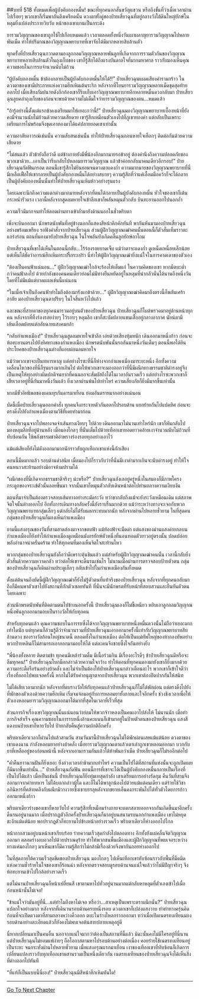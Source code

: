 ##บทที่ 518 ทั้งหมดเพื่อผู้บังคับกองหมื่น!
ขณะที่ทุกคนอกสั่นขวัญแขวน หรือถึงขั้นที่ว่าเมื่อเวลาผ่านไปเรื่อยๆ พวกเขาก็เริ่มพากันตึงเครียดนั้น ดวงตาทั้งคู่ของป๋ายเสี่ยวฉุนที่อยู่กลางวังใต้ดินใหญ่ยักษ์ในหลุมยิ่งเปล่งประกายวิบวับ หน้าของเขาบานเป็นกระด้ง

ยารวมวิญญาณของเขาถูกใช้ไปเกือบหมดแล้ว เวลาตลอดทั้งหนึ่งวันเผาผลาญยารวมวิญญาณไปหลายพันเม็ด ทำให้ปริมาณของวิญญาณพยาบาทที่เขาจับได้มีมากหลายสิบล้านตัว

ทุกครั้งที่ป๋ายเสี่ยวฉุนกวาดตามองลูกกลมวิญญาณหลายพันลูกที่เกิดจากการรวมตัวกันของวิญญาณพยาบาทหลายสิบล้านตัวในถุงเก็บของ เขาก็รู้สึกได้ถึงแรงบันดาลใจที่มากมหาศาล ราวกับมองเห็นคุณความชอบในการรบจำนวนนับไม่ถ้วน

“ผู้บังคับกองหมื่น ข้าต้องกลายเป็นผู้บังคับกองหมื่นให้ได้!!” ป๋ายเสี่ยวฉุนแผดเสียงคำรามกร้าว ในดวงตาของเขามีประกายแห่งความฮึกเหิมเต้นระริก หลังจากที่โยนยารวมวิญญาณหลายเม็ดชุดสุดท้ายออกไป เมื่อเสียงกัมปนาทดังกึกก้องเขาก็รีบเก็บเอาวิญญาณพยาบาทอีกหลายหมื่นดวงกลับมา ป๋ายเสี่ยวฉุนลูบคลำถุงเก็บของก่อนจะพบด้วยความไม่เต็มใจว่ายารวมวิญญาณของตน...หมดแล้ว

“ถ้ารู้อย่างนี้ตั้งแต่แรกข้าคงเตรียมมาให้เยอะกว่านี้!” ป๋ายเสี่ยวฉุนมองวิญญาณพยาบาทเบื้องหน้าที่ยังคงมีจำนวนนับไม่ถ้วนด้วยความเสียดาย เขารู้สึกเหมือนตัวเองไปที่ภูเขาทองคำ แต่กลับเป็นเพราะเตรียมการไม่พร้อมจึงขุดเอาทองมาได้แค่ปลายยอดเขาเท่านั้น

ความอาลัยอาวรณ์เช่นนั้น ความสับสนเช่นนั้น ทำให้ป๋ายเสี่ยวฉุนถอนหายใจเฮือกๆ ติดต่อกันด้วยความเสียดาย

“ไม่สนแล้ว ตัวข้ายังถือว่าดี แต่ข้างกายยังมีพี่น้องอีกมากมายรอข้าอยู่ ต้องคำนึงถึงความปลอดภัยของพวกเขาด้วย...เอาเป็นว่ารีบกลับไปหลอมยารวมวิญญาณ แล้วข้าค่อยกลับมาคนเดียวอีกรอบ!” ป๋ายเสี่ยวฉุนกัดฟันกรอด ตอนนี้เขารู้สึกไม่ยินยอมจนดวงตาแดงก่ำ ความมากมายของวิญญาณพยาบาทที่นี่มีเหลือเฟือให้เขากลายเป็นผู้บังคับกองหมื่นได้อย่างสบายๆ ความรู้สึกที่ว่าแค่เอื้อมมือคว้าก็จะได้กลายเป็นผู้บังคับกองหมื่นนั้นทำให้ป๋ายเสี่ยวฉุนเหิมห้าวอย่างรุนแรง

โดยเฉพาะนึกถึงความแตกต่างมากมายหลังจากที่ตนได้กลายเป็นผู้บังคับกองหมื่น หัวใจของเขาก็เต้นกระหน่ำรัวแรง เวลานี้หลังจากสูดลมหายใจเข้าลึกเขาก็พลันหมุนตัวกลับ บินทะยานออกไปนอกถ้ำ

ความเร็วมีมากจนทำให้ลอดผ่านทางเข้าถ้ำมายังด้านนอกในชั่วพริบตา

เพิ่งจะบินออกมา นักพรตนับพันที่อยู่ข้างนอกก็แสดงสีหน้าคึกคักทันที พากันหันมามองป๋ายเสี่ยวฉุนอย่างพร้อมเพรียง รอฟังคำสั่งจากป๋ายเสี่ยวฉุน ส่วนผู้ฝึกวิญญาณเฒ่าคนนั้นตอนนี้ก็ตัวสั่นเทิ้มราวตะแกร่งร่อน ตอนที่มองมายังป๋ายเสี่ยวฉุน ในใจพลันบังเกิดคลื่นลูกยักษ์ถาโถม

ป๋ายเสี่ยวฉุนที่เขาได้เห็นในตอนนี้กลับ...ไร้ร่องรอยบาดเจ็บ แม้ว่าตาจะแดงก่ำ ดูเหน็ดเหนื่อยเล็กน้อย แต่เห็นได้ชัดว่าอารณ์ฮึกเหิมกระปรี้กระเปร่า นี่ทำให้ผู้ฝึกวิญญาณเฒ่ายิ่งแน่ใจในการคาดเดาของตัวเอง

“ต้องเป็นคนฟ้าแน่นอน...” ผู้ฝึกวิญญาณเฒ่าใกล้จะร้องไห้เต็มแก่ ในความคิดของเขา หากมีตบะต่ำกว่าคนฟ้าลงไป ด้วยกำลังของคนคนเดียวย่อมไม่มีทางยืนหยัดอยู่ในหลุมที่น่ากลัวนั่นได้นานถึงหนึ่งวันโดยที่ไม่มีแม้แต่บาดแผลเช่นนี้แน่นอน

“ในเมื่อเจ้าเป็นถึงคนฟ้าทำไมถึงต้องมารังแกข้าด้วย...” ผู้ฝึกวิญญาณเฒ่าคิดมาถึงตรงนี้ก็พลันเศร้าอาลัย มองป๋ายเสี่ยวฉุนตาปริบๆ ในใจสิ้นหวังไปแล้ว

และขณะที่สายตาของทุกคนมารวมอยู่บนตัวของป๋ายเสี่ยวฉุน ป๋ายเสี่ยวฉุนก็โผล่พรวดมาอยู่ด้านหน้าทุกคน หลังจากที่ทิ้งร่องรอยง่ายๆ ไว้รอบๆ หลุมลึก เขาก็สะบัดปลายแขนเสื้ออยู่กลางอากาศ นัยน์ตามีเส้นเลือดฝอยแต่กลับฉายแสงคมกล้า

“กลับกำแพงเมือง!” ป๋ายเสี่ยวฉุนสูดลมหายใจเข้าลึก เอ่ยด้วยเสียงทุ้มหนัก เดินออกมาหนึ่งก้าว ก่อนจะห้อทะยานตรงไปยังทิศทางของกำแพงเมือง นักพรตนับพันนั้นรอกันมาหนึ่งวันเต็มๆ ตอนนี้พอได้ยินประโยคของป๋ายเสี่ยวฉุนต่างก็แอบผ่อนลมหายใจ

แม้ว่าพวกเขาจะเป็นทหารหาญ แต่อย่างไรซะที่นี่ก็ห่างจากกำแพงเมืองมาระยะหนึ่ง อีกทั้งความเคลื่อนไหวของที่นี่ก็รุนแรงมากเกินไป ต่อให้พวกเขาจะมองออกว่าที่นี่มีผนึกทางธรรมชาติดำรงอยู่จึงเป็นเหตุให้ทุกอย่างผิดปกติจนยากที่คนนอกจะสัมผัสถึงได้ในเวลาอันรวดเร็ว แต่อย่างไรซะพวกเขาก็เสียเวลาอยู่ที่นี่กันมาหนึ่งวันแล้ว ยิ่งเวลาผ่านพ้นไปเท่าไหร่ ความเสี่ยงภัยก็ยิ่งมีมากขึ้นเท่านั้น

หากมีขั้วอิทธิพลของแดนทุรกันดารมาเยือน ย่อมอันตรายมากอย่างแน่นอน

บัดนี้เมื่อป๋ายเสี่ยวฉุนออกคำสั่ง ทุกคนจึงกระจายตัวกันออกไปรอบด้าน แยกย้ายกันไปแปดทิศ ก่อนจะตรงดิ่งไปยังกำแพงเมืองตามวิธีที่เคยทำมาก่อน

ป๋ายเสี่ยวฉุนจากไปพลางจดจำเส้นทางเงียบๆ ไปด้วย เดินออกมาไม่นานเท่าไหร่นัก เขาก็หันกลับไปมองหลุมลึกที่อยู่ด้านหลัง เมื่อมองไกลๆ ที่นั่นเต็มไปด้วยเทือกเขาทอดยาวคล้ายเงาจำนวนนับไม่ถ้วนที่ทับซ้อนกัน ใช้พลังธรรมชาติอำพรางร่องรอยทุกอย่างเอาไว้

แม้แต่เสียงก็ยังไม่ดังออกมามากนักราวกับถูกเทือกเขาแห่งนี้กักเสียง

ตอนนี้มืดมากแล้ว รอบด้านดำสนิท เมื่อมองไปก็ราวกับว่าที่นั่นมีเงาดำมากเกินจะนับดำรงอยู่ ทำให้ใจคนหนาวสะท้านอย่างมิอาจห้ามปรามได้

“ผนึกของที่นี่เกิดจากธรรมชาติจริงๆ น่ะหรือ?” ป๋ายเสี่ยวฉุนลังเลอยู่ครู่หนึ่งในสมองก็มีภาพโครงกระดูกของจระเข้ตัวนั้นลอยขึ้นมา จากนั้นเขาก็หมุนตัวกลับเดินหน้าต่อไปท่ามกลางความเงียบงัน

ตอนที่มาจำเป็นต้องตรวจสอบเส้นทางอย่างระมัดระวัง ทว่าขากลับถึงแม้จะยังระวังเหมือนเดิม แต่สภาพจิตใจนั้นต่างออกไป อีกทั้งการเดินทางกลับครั้งนี้ยังราบรื่นมากด้วย แม้ว่าระหว่างทางจะเจอกับพวกวิญญาณพยาบาทกลุ่มเล็กๆ แต่กลับไม่ได้รับผลกระทบมากนัก หลังจากผ่านไปหลายชั่วยาม ในที่สุดคนกลุ่มของป๋ายเสี่ยวฉุนก็มองเห็นกำแพงเมือง

ยามนี้แสงอรุณของวันที่สามสาดส่องมาจากขอบฟ้า แม้ท้องฟ้าจะมืดดำ แต่แสงของม่านแสงค่ายกลบนกำแพงเมืองก็ยังทำให้กำแพงเมืองดูเหมือนมังกรยักษ์ตัวหนึ่งที่นอนทอดตัวยาวอยู่ตรงนั้น ปลดปล่อยพลังอำนาจน่าครั่นคร้าม ทำให้ทุกคนที่มองเห็นจิตใจสะท้านไหว

พวกกลุ่มของป๋ายเสี่ยวฉุนยังถือว่าดีเพราะคุ้นชินแล้ว แต่สำหรับผู้ฝึกวิญญาณเฒ่าคนนั้น เวลานี้กลับยิ่งตัวสั่นด้วยความหวาดกลัว ทว่าต่อให้เขาจะดิ้นรนเช่นไร ไม่นานเมื่อผ่านการตรวจสอบป้ายตัวตน กลุ่มของป๋ายเสี่ยวฉุนก็เดินผ่านประตูเล็กๆ กลับเข้าไปในกำแพงเมืองกันทั้งหมด

ตั้งแต่ต้นจนถึงบัดนี้ผู้ฝึกวิญญาณเฒ่าก็ยังไม่รู้ตัวตนที่แท้จริงของป๋ายเสี่ยวฉุน หลังจากที่ทุกคนกลับมาถึงก็มีคนพาตัวเขาไปยังสถานที่กักตัวเชลยทันที ที่นั่นจะมีนักพรตที่รับหน้าที่สอบสวนและยืนยันตัวตนโดยเฉพาะ

ส่วนนักพรตนับพันที่ติดตามตนไปข้างนอกครั้งนี้ ป๋ายเสี่ยวฉุนเองก็ไม่ขี้เหนียว หยิบเอาลูกกลมวิญญาณหนึ่งพันลูกออกมามอบเป็นรางวัลให้กับทุกคน

สำหรับทุกคนแล้ว คุณความชอบในการรบซึ่งได้จากวิญญาณพยาบาทหนึ่งหมื่นดวงนั้นไม่ถือว่าเยอะมากเท่าใดนัก แต่ทุกคนก็ล้วนรู้ดีว่าจำนวนรวมที่ป๋ายเสี่ยวฉุนเอาออกมาครั้งนี้เท่ากับวิญญาณพยาบาทสิบล้านดวง ของรางวัลก้อนใหญ่ขนาดนี้ ตลอดทั้งในกำแพงเมือง ต่อให้เป็นแม่ทัพใหญ่ของห้ากองทัพอย่างพวกป๋ายหลินก็ไม่สามารถเอาออกมามอบให้ได้ แต่ละคนจึงซาบซึ้งใจกันอย่างยิ่ง

“พี่น้องทั้งหลาย ติดตามข้า ทุกคนมีเหล้าร่วมดื่ม มีเนื้อร่วมกิน มีเรื่องอะไรดีๆ ข้าป๋ายเสี่ยวฉุนมีหรือจะลืมทุกคน!” ป๋ายเสี่ยวฉุนโบกมือกล่าวด้วยความใจกว้าง ทำให้ตอนที่ทุกคนมองมายังเขาก็ยิ่งมากด้วยความกระตือรือร้นอย่างบ้าคลั่ง และไม่จำเป็นต้องให้ป๋ายเสี่ยวฉุนกล่าวเตือนอะไร พวกเขาก็เข้าใจดีว่าเรื่องที่ออกไปพบเจอครั้งนี้ หากไม่ได้รับคำอนุญาตจากป๋ายเสี่ยวฉุน พวกเขาต้องปิดปากกันให้สนิท

ไม่ได้เสียเวลามากนัก หลังจากที่ตบรางวัลให้กับทุกคนแล้วป๋ายเสี่ยวฉุนก็ไม่ได้พักผ่อน แต่ตรงดิ่งไปยังที่พักของตัวเองด้วยความฮึกเหิม เริ่มจมจ่อมอยู่กับการหลอมยาทั้งกายและใจอีกครั้ง ช่วงชิงเวลาเพื่อให้ตัวเองหลอมยารวมวิญญาณออกมาได้มากที่สุดในเวลาที่เร็วที่สุด

ส่วนภารกิจเรื่องเขาวิญญาณนั้นแน่นอนว่าย่อมให้พวกจ้าวหลงเป็นคนเอาไปส่งให้ ไม่นานนัก เมื่อทำภารกิจสำเร็จ คุณความชอบในการรบหนึ่งล้านคะแนนก็เข้ามาอยู่ในป้ายตัวตนของป๋ายเสี่ยวฉุน แสงสีแดงบนป้ายเขาก็หายวับไป ป้ายกลับคืนสู่ความปกติอีกครั้ง

พริบตาเดียวเวลาก็ผ่านไปแล้วสามวัน สามวันมานี้ป๋ายเสี่ยวฉุนไม่ได้พักผ่อนเลยแม้แต่น้อย ดวงตาของเขาแดงฉาน กำลังหลอมยาอย่างบ้าคลั่ง เมื่อยารวมวิญญาณเตาแล้วเตาเล่าถูกเขาหลอมออกมา บวกกับยาที่เหลืออยู่ของก่อนหน้านี้ หลังจากเอามารวมกันแล้วได้ห้าพันกว่าเม็ด ป๋ายเสี่ยวฉุนก็ไม่รออีกต่อไป

“ค่ำคืนยาวนานฝันก็ยิ่งเยอะ ยิ่งถ่วงเวลาล่าช้ามากเท่าไหร่ ความเป็นไปได้ที่สถานที่แห่งนั้นจะถูกเปิดเผยก็มีมากขึ้นเท่านั้น...” ป๋ายเสี่ยวฉุนกัดฟัน ตอนนี้การที่เขาจะได้เป็นผู้บังคับกองหมื่นกลายเป็นเรื่องที่เป็นไปได้แล้ว เมื่อเป็นเช่นนี้ ป๋ายเสี่ยวฉุนก็ยิ่งทุ่มเทสุดกำลัง เขาเตรียมการอย่างรัดกุม คืนวันที่สามจึงออกมาจากค่ายทหาร ไม่ได้บอกกล่าวผู้ใด และก็ไม่ได้พาลูกน้องไปด้วยแม้แต่คนเดียว แต่ร่ายใช้วิชาอภินิหารที่คล้ายคลึงกับผนึกมิวางวายซึ่งเขาบรรลุหลังจากขยายเอ็นคงกระพันไปได้ทั่วตัวโดยการก้าวออกมาหนึ่งก้าว

พริบตาเดียวร่างของเขาก็หายวับไป ความรู้สึกที่เหมือนร่างกายจะแตกสลายออกจากกันเกิดขึ้นมาอีกครั้ง ดิ้นรนอยู่นานมาก เมื่อปรากฏตัวอีกครั้งป๋ายเสี่ยวฉุนก็มาอยู่บนสนามรบนอกกำแพงเมือง เขาไม่หยุดชะงักแม้แต่น้อย พอปรากฏตัวก็ทะยานไปข้างหน้าอย่างรวดเร็ว พริบตาเดียวก็ห่างออกไปไกล

หน้ากากสวมอยู่บนหน้าเขาเรียบร้อย ร่ายความเร็วสุดกำลังไปตลอดทาง อีกทั้งยังแผ่คลื่นจิตวิญญาณออกมา ตลอดร่างอบอวลไปด้วยปราณดุร้าย ทำให้พวกชนพื้นเมืองและผู้ฝึกวิญญาณที่พบเจอระหว่างทางแค่มองไกลๆ มาเห็นเขาก็มีความรู้สึกว่าไม่กล้ามีเรื่องด้วยจึงพากันถอยห่างออกไป

ในที่สุดภายใต้ความเร็วสุดขีดของป๋ายเสี่ยวฉุน มองไกลๆ ไปเห็นเทือกเขาทับซ้อนราวกับพื้นที่มืดมิดแห่งความชั่วร้ายในใจของเขาก็ร้อนฉ่า หลังจากตรวจสอบดูรอบด้านจนแน่ใจแล้วว่าไม่มีปัญาจริงๆ จึงห้อทะยานเข้าไปใกล้อย่างรวดเร็ว

แต่ไม่นานป๋ายเสี่ยวฉุนก็หน้าเปลี่ยนสี เขาตามหาไปทั่วอยู่นานมากแต่กลับหาหลุมที่ตัวเองเข้าไปเมื่อก่อนหน้านั้นไม่เจอ!

“ข้าแน่ใจว่ามันอยู่ที่นี่...แต่ทำไมถึงหาไม่เจอ หรือว่า...สาเหตุเป็นเพราะตราผนึกนั่น?” ป๋ายเสี่ยวฉุนแปลกใจอย่างมาก หลังจากที่เดินวนรอบด้านครบหนึ่งรอบ ดวงตาเขาก็เปล่งแสงวาบ ทำท่าทางครุ่นคิด ก่อนที่จะเปิดดวงตาที่สามกลางหว่างคิ้วออก ตบะในร่างไหลกรากออกมา ทว่าเมื่อเปิดเนตรทงเทียนมองรอบด้านอย่างละเอียดแล้วก็ยังคงไม่พบเจอต้นสายปลายเหตุอยู่ดี

นี่หากเปลี่ยนมาเป็นคนอื่น นอกจากแน่ใจมากว่าต้องเป็นสถานที่นี้แล้ว มิฉะนั้นคงไม่มีใครอยู่ที่นี่นาน แต่ป๋ายเสี่ยวฉุนไม่ยอมแพ้ง่ายๆ ถือโอกาสตามหาไปรอบด้านอย่างต่อเนื่อง คอยร่ายใช้เนตรทงเทียนอยู่เป็นระยะ จนกระทั่งผ่านไปหลายชั่วยาม เมื่อแสงอรุณแรกมาเยือน เงาของเทือกเขาที่ทับซ้อนก็เกิดการเปลี่ยนแปลงราวกับทุกเทือกเขาผสานรวมเป็นหนึ่งเดียวกัน เนตรทงเทียนของป๋ายเสี่ยวฉุนจึงได้เห็นสิ่งที่ต่างออกไปทันที

“ที่แท้ก็เป็นแบบนี้นี่เอง!” ป๋ายเสี่ยวฉุนมีสีหน้าฮึกเหิมทันใด!

------


[Go To Next Chapter]( ./141.md)